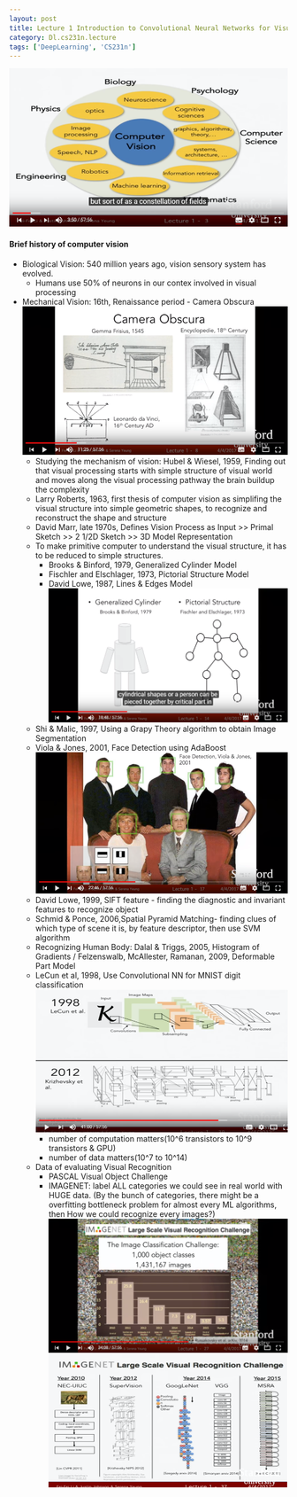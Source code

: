 ```yaml
---
layout: post
title: Lecture 1 Introduction to Convolutional Neural Networks for Visual Recognition
category: Dl.cs231n.lecture
tags: ['DeepLearning', 'CS231n']
---
```

![Range of Computer Vision](/public/img/cs231n/lec1.computer_vision_range.png)

#### Brief history of computer vision

- Biological Vision: 540 million years ago, vision sensory system has evolved.
  - Humans use 50% of neurons in our contex involved in visual processing
- Mechanical Vision: 16th, Renaissance period - Camera Obscura
![Camera Obscura](/public/img/cs231n/lec1.camera_obscura.png)
  - Studying the mechanism of vision: Hubel & Wiesel, 1959, Finding out that visual processing starts with simple structure of visual world and moves along the visual processing pathway the brain buildup the complexity
  - Larry Roberts, 1963, first thesis of computer vision as simplifing the visual structure into simple geometric shapes, to recognize and reconstruct the shape and structure
  - David Marr, late 1970s, Defines Vision Process as Input >> Primal Sketch >> 2 1/2D Sketch >> 3D Model Representation
  - To make primitive computer to understand the visual structure, it has to be reduced to simple structures.
    - Brooks & Binford, 1979, Generalized Cylinder Model
    - Fischler and Elschlager, 1973, Pictorial Structure Model
    - David Lowe, 1987, Lines & Edges Model
![How to reduce complex visual structure](/public/img/cs231n/lec1.reducing_complex_structures_cylinder_vs_pictorial.PNG)
  - Shi & Malic, 1997, Using a Grapy Theory algorithm to obtain Image Segmentation
  - Viola & Jones, 2001, Face Detection using AdaBoost
![Face detection](/public/img/cs231n/lec1.face_detection.PNG)
  - David Lowe, 1999, SIFT feature - finding the diagnostic and invariant features to recognize object
  - Schmid & Ponce, 2006,Spatial Pyramid Matching- finding clues of which type of scene it is, by feature descriptor, then use SVM algorithm
  - Recognizing Human Body: Dalal & Triggs, 2005, Histogram of Gradients / Felzenswalb, McAllester, Ramanan, 2009, Deformable Part Model
  - LeCun et al, 1998, Use Convolutional NN for MNIST digit classification
![CNN](/public/img/cs231n/lec1.LeCun_CNN.PNG)
    - number of computation matters(10^6 transistors to 10^9 transistors & GPU)
    - number of data matters(10^7 to 10^14)
  - Data of evaluating Visual Recognition
    - PASCAL Visual Object Challenge
    - IMAGENET: label ALL categories we could see in real world with HUGE data. (By the bunch of categories, there might be a overfitting bottleneck problem for almost every ML algorithms, then How we could recognize every images?)
![IMAGENET Classification Progress](/public/img/cs231n/lec1.IMAGENET.PNG)
![IMAGENET Classification Progress](/public/img/cs231n/lec1.IMAGENET_algos.PNG)